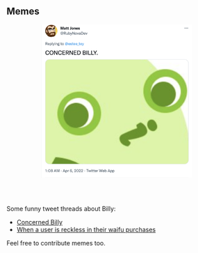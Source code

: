 ## Memes

<div style="display: grid; place-items:center;">
    <img width="350" src="./assets/concerned_billy.png"></img>
</div>

<br></br>

Some funny tweet threads about Billy:
- [Concerned Billy](https://twitter.com/RubyNovaDev/status/1511390234440839175)
- [When a user is reckless in their waifu purchases](https://twitter.com/estee_tey/status/1512439733409878018)

Feel free to contribute memes too.